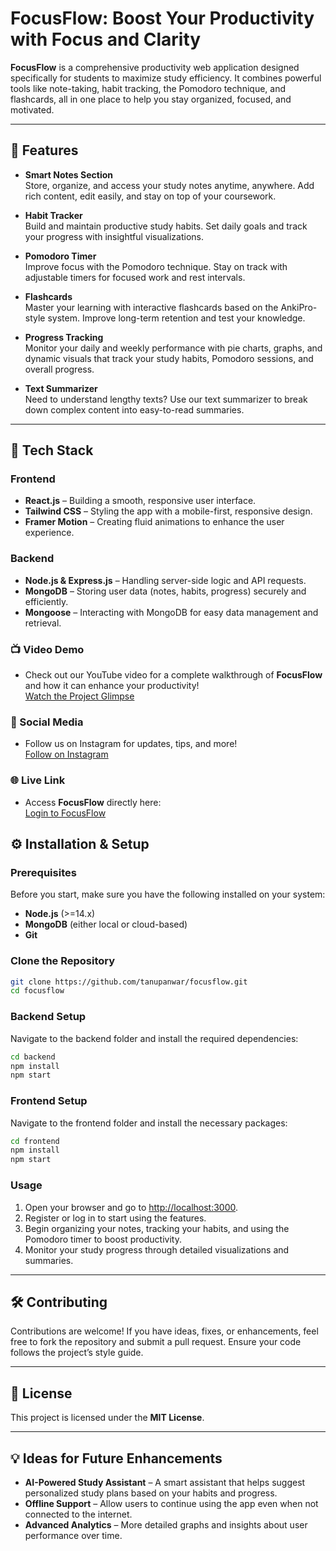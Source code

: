 # FocusFlow: Boost Your Productivity with Focus and Clarity

**FocusFlow** is a comprehensive productivity web application designed specifically for students to maximize study efficiency. It combines powerful tools like note-taking, habit tracking, the Pomodoro technique, and flashcards, all in one place to help you stay organized, focused, and motivated.

---

## 🚀 Features

- **Smart Notes Section**  
  Store, organize, and access your study notes anytime, anywhere. Add rich content, edit easily, and stay on top of your coursework.

- **Habit Tracker**  
  Build and maintain productive study habits. Set daily goals and track your progress with insightful visualizations.

- **Pomodoro Timer**  
  Improve focus with the Pomodoro technique. Stay on track with adjustable timers for focused work and rest intervals.

- **Flashcards**  
  Master your learning with interactive flashcards based on the AnkiPro-style system. Improve long-term retention and test your knowledge.

- **Progress Tracking**  
  Monitor your daily and weekly performance with pie charts, graphs, and dynamic visuals that track your study habits, Pomodoro sessions, and overall progress.

- **Text Summarizer**  
  Need to understand lengthy texts? Use our text summarizer to break down complex content into easy-to-read summaries.

---

## 🧰 Tech Stack

### Frontend

- **React.js** – Building a smooth, responsive user interface.
- **Tailwind CSS** – Styling the app with a mobile-first, responsive design.
- **Framer Motion** – Creating fluid animations to enhance the user experience.

### Backend

- **Node.js & Express.js** – Handling server-side logic and API requests.
- **MongoDB** – Storing user data (notes, habits, progress) securely and efficiently.
- **Mongoose** – Interacting with MongoDB for easy data management and retrieval.

### 📺 Video Demo
- Check out our YouTube video for a complete walkthrough of **FocusFlow** and how it can enhance your productivity!  
[Watch the Project Glimpse](https://www.youtube.com/watch?v=p6OPGMJODko)

### 📸 Social Media
- Follow us on Instagram for updates, tips, and more!  
[Follow on Instagram](https://www.instagram.com/focusflow_01/?igsh=MTZidzlodHV1Nm50Yg%3D%3D#)

### 🌐 Live Link
- Access **FocusFlow** directly here:  
<a href="https://focusflowfrontend.onrender.com/login" target="_blank">Login to FocusFlow</a>


## ⚙️ Installation & Setup

### Prerequisites

Before you start, make sure you have the following installed on your system:

- **Node.js** (>=14.x)
- **MongoDB** (either local or cloud-based)
- **Git**

### Clone the Repository

```bash
git clone https://github.com/tanupanwar/focusflow.git
cd focusflow
```

### Backend Setup

Navigate to the backend folder and install the required dependencies:

```bash
cd backend
npm install
npm start
```

### Frontend Setup

Navigate to the frontend folder and install the necessary packages:

```bash
cd frontend
npm install
npm start
```

### Usage

1. Open your browser and go to [http://localhost:3000](http://localhost:3000).
2. Register or log in to start using the features.
3. Begin organizing your notes, tracking your habits, and using the Pomodoro timer to boost productivity.
4. Monitor your study progress through detailed visualizations and summaries.

---

## 🛠️ Contributing

Contributions are welcome! If you have ideas, fixes, or enhancements, feel free to fork the repository and submit a pull request. Ensure your code follows the project’s style guide.

---

## 📜 License

This project is licensed under the **MIT License**.

---

## 💡 Ideas for Future Enhancements

- **AI-Powered Study Assistant** – A smart assistant that helps suggest personalized study plans based on your habits and progress.
- **Offline Support** – Allow users to continue using the app even when not connected to the internet.
- **Advanced Analytics** – More detailed graphs and insights about user performance over time.
